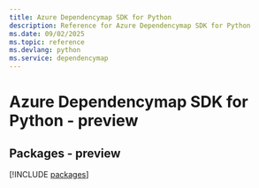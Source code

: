 ```yaml
---
title: Azure Dependencymap SDK for Python
description: Reference for Azure Dependencymap SDK for Python
ms.date: 09/02/2025
ms.topic: reference
ms.devlang: python
ms.service: dependencymap
---
```

# Azure Dependencymap SDK for Python - preview
## Packages - preview
[!INCLUDE [packages](dependencymap-index.md)]